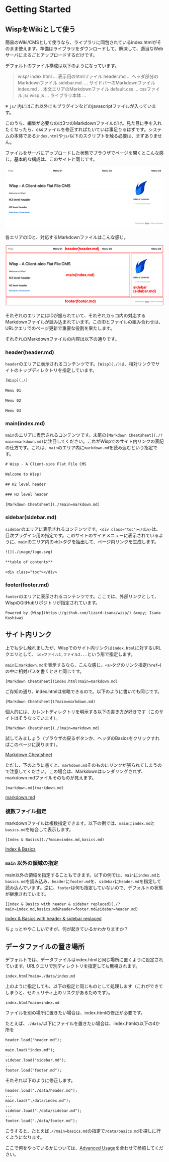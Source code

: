 # Getting Started

## WispをWikiとして使う
簡易のWiki/CMSとして使うなら、ライブラリに同包されているindex.htmlがそのまま使えます。準備はライブラリをダウンロードして、解凍して、適当なWebサーバにまるごとアップロードするだけです。

デフォルトのファイル構成は以下のようになっています。

>wisp/
>  index.html   ... 表示用のhtmlファイル
>  header.md    ... ヘッダ部分のMarkdownファイル
>  sidebar.md.    ... サイドバーのMarkdownファイル
>  index.md   ... 本文エリアのMarkdownファイル
>  default.css    ... cssファイル
>  js/
>    wisp.js    ... ライブラリ本体
>    ...

※ `js/` 内にはこれ以外にもプラグインなどのjavascriptファイルが入っています。

このうち、編集が必要なのは3つのMarkdownファイルだけ。見た目に手を入れたくなったら、cssファイルを修正すればたいていは事足りるはずです。システムの本体である`index.html`や`js/`以下のスクリプトを触る必要は、まずありません。

ファイルをサーバにアップロードした状態でブラウザでページを開くとこんな感じ。基本的な構成は、このサイトと同じです。

![](./image/default_screen.png)

各エリアのIDと、対応するMarkdownファイルはこんな感じ。

![](./image/default_screen_annotated.png)

それぞれのエリアにはIDが振られていて、それぞれカッコ内の対応するMarkdownファイルが読み込まれています。このIDとファイルの組み合わせは、URLクエリでのページ更新で重要な役割を果たします。

それぞれのMarkdownファイルの内容は以下の通りです。

### header(header.md)
`header`のエリアに表示されるコンテンツです。`[Wisp](./)`は、相対リンクでサイトのトップディレクトリを指定しています。

```
[Wisp](./)

Menu 01

Menu 02

Menu 03
```

### main(index.md)
`main`のエリアに表示されるコンテンツです。末尾の`[Markdown Cheatsheet](./?main=markdown.md)`に注目してください。これがWispでのサイト内リンクの表記の仕方です。これは、`main`のエリア内に`markdown.md`を読み込むという指定です。

```
# Wisp - A Client-side Flat File CMS

Welcome to Wisp!

## H2 level header

### H3 level header

[Markdown Cheatsheet](./?main=markdown.md)

```

### sidebar(sidebar.md)
`sidebar`のエリアに表示されるコンテンツです。`<div class="toc"></div>`は、目次プラグイン用の指定です。このサイトのサイドメニューに表示されているように、`main`のエリア内の`<h2>`タグを抽出して、ページ内リンクを生成します。

```
![](./image/logo.svg)

**table of contents**

<div class="toc"></div>
```

### footer(footer.md)
`footer`のエリアに表示されるコンテンツです。ここでは、外部リンクとして、WispのGitHubリポジトリが指定されています。

```
Powered by [Wisp](https://github.com/lizard-isana/wisp/) &copy; Isana Kashiwai

```

## サイト内リンク
上でも少し触れましたが、Wispでのサイト内リンクは`index.html`に対するURLクエリとして、 `id=ファイル1,ファイル2...`という形で指定します。

`main`に`markdown.md`を表示するなら、こんな感じ。`<a>`タグのリンク指定(`href=`)の中に相対パスを書くときと同じです。

```
[Markdown Cheatsheet](index.html?main=markdown.md)
```

ご存知の通り、index.htmlは省略できるので。以下のように書いても同じです。

```
[Markdown Cheatsheet](?main=markdown.md)
```
個人的には、カレントディレクトリを明示する以下の書き方が好きです（このサイトはそうなっています）。

```
[Markdown Cheatsheet](./?main=markdown.md)
```

試してみましょう（ブラウザの戻るボタンか、ヘッダのBasicsをクリックすればこのページに戻ります）。

[Markdown Cheatsheet](./?main=markdown.md)

ただし、下のように書くと、`markdown.md`そのものにリンクが張られてしまうので注意してください。この場合は、Markdownはレンダリングされず、markdown.mdファイルそのものが見えます。

```
[markdown.md](markdown.md)
```

[markdown.md](markdown.md)

### 複数ファイル指定
markdownファイルは複数指定できます。以下の例では、`main`に`index.md`と`basics.md`を結合して表示します。

```
[Index & Basics](./?main=index.md,basics.md)

```
[Index & Basics](./?main=index.md,basics.md)

### `main` 以外の領域の指定

main以外の領域を指定することもできます。以下の例では、`main`に`index.md`と`basics.md`を読み込み、`header`に`footer.md`を、`sidebar`に`header.md`を指定して読み込んでいます。逆に、`footer`は何も指定していないので、デフォルトの状態が継承されています。

```
[Index & Basics with header & sidebar replaced](./?main=index.md,basics.md&header=footer.md&sidebar=header.md)

```
[Index & Basics with header & sidebar replaced](./?main=index.md,basics.md&header=footer.md&sidebar=header.md)

ちょっとややこしいですが、何が起きているかわかりますか？

## データファイルの置き場所
デフォルトでは、データファイルはindex.htmlと同じ場所に置くように設定されています。URLクエリで別ディレクトリを指定しても無視されます。

```
index.html?main=./data/index.md
```
上のように指定しても、以下の指定と同じものとして処理します（これができてしまうと、セキュリティ上のリスクがあるためです）。

```
index.html?main=index.md
```
ファイルを別の場所に置きたい場合は、index.htmlの修正が必要です。

たとえば、`./data/`以下にファイルを置きたい場合は、index.htmlの以下の4か所を

```
header.load("header.md");
...
main.load("index.md");
...
sidebar.load("sidebar.md");
...
footer.load("footer.md");
```
それぞれ以下のように修正します。

```
header.load("./data/header.md");
...
main.load("./data/index.md");
...
sidebar.load("./data/sidebar.md");
...
footer.load("./data/footer.md");
```

こうすると、たとえば`./?main=basics.md`の指定で`/data/basics.md`を探しに行くようになります。

ここで何をやっているかについては、[Advanced Usage](./?main=advanced.md)を合わせて参照してください。

